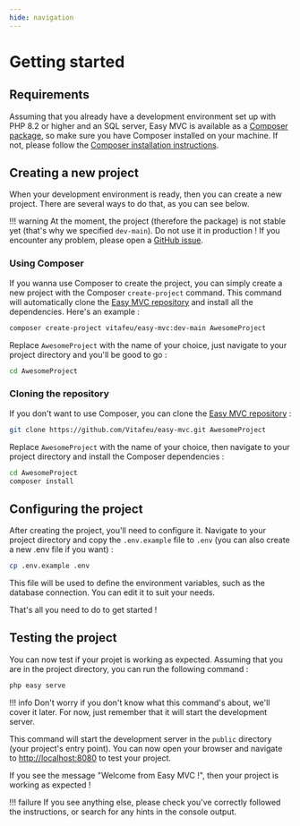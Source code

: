```yaml
---
hide: navigation
---
```



# Getting started

## Requirements

Assuming that you already have a development environment set up with PHP 8.2 or higher and an SQL server, Easy MVC is available as a [Composer package](https://packagist.org/packages/vitafeu/easy-mvc), so make sure you have Composer installed on your machine. If not, please follow the [Composer installation instructions](https://getcomposer.org/install).

## Creating a new project

When your development environment is ready, then you can create a new project. There are several ways to do that, as you can see below.

!!! warning
    At the moment, the project (therefore the package) is not stable yet (that's why we specified `dev-main`). Do not use it in production ! If you encounter any problem, please open a [GitHub issue](https://github.com/vitafeu/easy-mvc/issues).

### Using Composer

If you wanna use Composer to create the project, you can simply create a new project with the Composer `create-project` command. This command will automatically clone the [Easy MVC repository](https://github.com/vitafeu/easy-mvc) and install all the dependencies. Here's an example :

```bash
composer create-project vitafeu/easy-mvc:dev-main AwesomeProject
```

Replace `AwesomeProject` with the name of your choice, just navigate to your project directory and you'll be good to go :

```bash
cd AwesomeProject
```

### Cloning the repository

If you don't want to use Composer, you can clone the [Easy MVC repository](https://github.com/vitafeu/easy-mvc) :

```bash
git clone https://github.com/Vitafeu/easy-mvc.git AwesomeProject
```

Replace `AwesomeProject` with the name of your choice, then navigate to your project directory and install the Composer dependencies :

```bash
cd AwesomeProject
composer install
```

## Configuring the project

After creating the project, you'll need to configure it. Navigate to your project directory and copy the `.env.example` file to `.env` (you can also create a new .env file if you want) :

```bash
cp .env.example .env
```

This file will be used to define the environment variables, such as the database connection. You can edit it to suit your needs.

That's all you need to do to get started !

## Testing the project

You can now test if your projet is working as expected. Assuming that you are in the project directory, you can run the following command :

```bash
php easy serve
```

!!! info
    Don't worry if you don't know what this command's about, we'll cover it later. For now, just remember that it will start the development server.

This command will start the development server in the `public` directory (your project's entry point). You can now open your browser and navigate to [http://localhost:8080](http://localhost:8080) to test your project.

If you see the message "Welcome from Easy MVC !", then your project is working as expected ! 

!!! failure
    If you see anything else, please check you've correctly followed the instructions, or search for any hints in the console output.